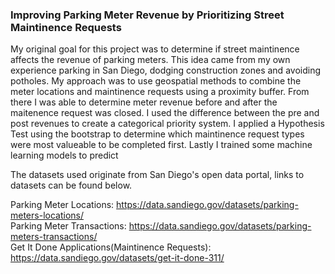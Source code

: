 ### Improving Parking Meter Revenue by Prioritizing Street Maintinence Requests

My original goal for this project was to determine if street maintinence affects the revenue of parking meters. 
This idea came from my own experience parking in San Diego, dodging construction zones and avoiding potholes.
My approach was to use geospatial methods to combine the meter locations and maintinence requests using a proximity buffer. 
From there I was able to determine meter revenue before and after the maitenence request was closed. 
I used the difference between the pre and post revenues to create a categorical priority system. 
I applied a Hypothesis Test using the bootstrap to determine which maintinence request types were most valueable to be completed first. 
Lastly I trained some machine learning models to predict

The datasets used originate from San Diego's open data portal, links to datasets can be found below.

Parking Meter Locations: https://data.sandiego.gov/datasets/parking-meters-locations/ \
Parking Meter Transactions: https://data.sandiego.gov/datasets/parking-meters-transactions/ \
Get It Done Applications(Maintinence Requests): https://data.sandiego.gov/datasets/get-it-done-311/
